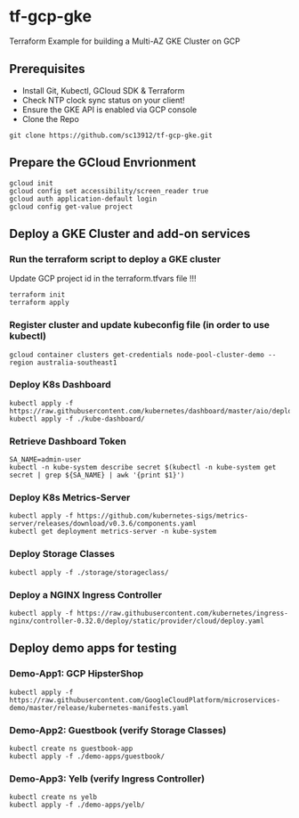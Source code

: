 # tf-gcp-gke
Terraform Example for building a Multi-AZ GKE Cluster on GCP

## Prerequisites
* Install Git, Kubectl, GCloud SDK & Terraform
* Check NTP clock sync status on your client!
* Ensure the GKE API is enabled via GCP console
* Clone the Repo
```
git clone https://github.com/sc13912/tf-gcp-gke.git
```

## Prepare the GCloud Envrionment  
```
gcloud init  
gcloud config set accessibility/screen_reader true  
gcloud auth application-default login  
gcloud config get-value project  
```

## Deploy a GKE Cluster and add-on services
### Run the terraform script to deploy a GKE cluster
Update GCP project id in the terraform.tfvars file !!! 
``` 
terraform init
terraform apply
``` 

### Register cluster and update kubeconfig file (in order to use kubectl)
``` 
gcloud container clusters get-credentials node-pool-cluster-demo --region australia-southeast1
``` 

### Deploy K8s Dashboard
``` 
kubectl apply -f https://raw.githubusercontent.com/kubernetes/dashboard/master/aio/deploy/recommended.yaml
kubectl apply -f ./kube-dashboard/  
``` 

### Retrieve Dashboard Token
``` 
SA_NAME=admin-user  
kubectl -n kube-system describe secret $(kubectl -n kube-system get secret | grep ${SA_NAME} | awk '{print $1}')  
``` 

### Deploy K8s Metrics-Server
``` 
kubectl apply -f https://github.com/kubernetes-sigs/metrics-server/releases/download/v0.3.6/components.yaml
kubectl get deployment metrics-server -n kube-system  
``` 

### Deploy Storage Classes
``` 
kubectl apply -f ./storage/storageclass/  
``` 

### Deploy a NGINX Ingress Controller
```
kubectl apply -f https://raw.githubusercontent.com/kubernetes/ingress-nginx/controller-0.32.0/deploy/static/provider/cloud/deploy.yaml  
```

## Deploy demo apps for testing 
### Demo-App1: GCP HipsterShop
```
kubectl apply -f https://raw.githubusercontent.com/GoogleCloudPlatform/microservices-demo/master/release/kubernetes-manifests.yaml  
```

### Demo-App2: Guestbook (verify Storage Classes)
```
kubectl create ns guestbook-app  
kubectl apply -f ./demo-apps/guestbook/  
```

### Demo-App3: Yelb (verify Ingress Controller)
```
kubectl create ns yelb  
kubectl apply -f ./demo-apps/yelb/  
```